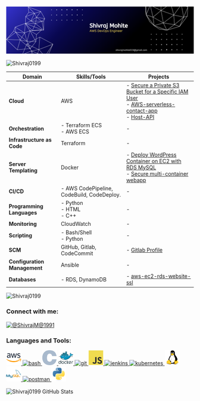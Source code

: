 ![](https://github.com/Shivraj0199/Shivraj0199/blob/main/Images/template.png)

<p align="left"> <img src="https://komarev.com/ghpvc/?username=Shivraj0199&label=Profile%20views&color=0e75b6&style=flat" alt="Shivraj0199" /> </p>

| Domain                       | Skills/Tools                                   | Projects                                                                                                                                                                                                                                                                                                                                                                                                                                                               |
| ---------------------------- | ---------------------------------------------- | ---------------------------------------------------------------------------------------------------------------------------------------------------------------------------------------------------------------------------------------------------------------------------------------------------------------------------------------------------------------------------------------------------------------------------------------------------------------------- |
| **Cloud**                    | AWS                                            | - [Secure a Private S3 Bucket for a Specific IAM User](https://github.com/Shivraj0199/S3-bucket-security-project)<br>- [AWS-serverless-contact-app](https://github.com/Shivraj0199/aws-serverless-contact-app)<br>- [Host-API](https://github.com/Shivraj0199/Host-API)                                                                                                                                                                                                                                                        |
| **Orchestration**            | - Terraform ECS<br>- AWS ECS                   | -                                                                                                                                                                                                                           |
| **Infrastructure as Code**   | Terraform                                      | -  |
| **Server Templating**        | Docker                                         | - [Deploy WordPress Container on EC2 with RDS MySQL](https://github.com/Shivraj0199/Deploy-WordPress-on-EC2-with-RDS-MySQL) <br> - [Secure multi-container webapp](https://github.com/Shivraj0199/Secure-multi-container-webapp) |                                                                                                                                                                                                                                                                                                                                                                                                  |
| **CI/CD**                    | - AWS CodePipeline, CodeBuild, CodeDeploy.<br> | - |                                                                                                                                                                                                                                                                                                                                                                          |
| **Programming Languages**    | - Python<br>- HTML<br>- C++              | - |                                                                                                                            |
| **Monitoring**               | CloudWatch                                     | - []()                                                                                                                                                                                                                                                                                                                                                                                                                                                                 |
| **Scripting**                | - Bash/Shell<br>- Python                       | - |                                                                                                                                                                                                                                                                                                                                                                                                                                                       |
| **SCM**                      | GitHub, Gitlab, CodeCommit                     | - [Gitlab Profile](https://github.com/Shivraj0199) |                                                                                                                                                                                                                                                                                                                               |
| **Configuration Management** | Ansible                                        | -                                                                                                                                                                                                                                                                                                                                                                                                                                              |
| **Databases**                | - RDS, DynamoDB                                | - [aws-ec2-rds-website-ssl](https://github.com/Shivraj0199/aws-ec2-rds-website-ssl)                                                                                                                                         
                              

<p align="left"> <img src="https://komarev.com/ghpvc/?username=Shivraj0199&label=Profile%20views&color=0e75b6&style=flat" alt="Shivraj0199" /> </p>

<h3 align="left">Connect with me:</h3>
<p align="left">
<a href="https://x.com/ShivrajM1991" target="blank"><img align="center" src="https://raw.githubusercontent.com/rahuldkjain/github-profile-readme-generator/master/src/images/icons/Social/twitter.svg" alt="@ShivrajM@1991" height="30" width="40" /></a>
</p>

<h3 align="left">Languages and Tools:</h3>
<p align="left"> <a href="https://aws.amazon.com" target="_blank" rel="noreferrer"> <img src="https://raw.githubusercontent.com/devicons/devicon/master/icons/amazonwebservices/amazonwebservices-original-wordmark.svg" alt="aws" width="40" height="40"/> </a> <a href="https://www.gnu.org/software/bash/" target="_blank" rel="noreferrer"> <img src="https://www.vectorlogo.zone/logos/gnu_bash/gnu_bash-icon.svg" alt="bash" width="40" height="40"/> </a> <a href="https://www.cprogramming.com/" target="_blank" rel="noreferrer"> <img src="https://raw.githubusercontent.com/devicons/devicon/master/icons/c/c-original.svg" alt="c" width="40" height="40"/> </a> <a href="https://www.docker.com/" target="_blank" rel="noreferrer"> <img src="https://raw.githubusercontent.com/devicons/devicon/master/icons/docker/docker-original-wordmark.svg" alt="docker" width="40" height="40"/> </a> <a href="https://git-scm.com/" target="_blank" rel="noreferrer"> <img src="https://www.vectorlogo.zone/logos/git-scm/git-scm-icon.svg" alt="git" width="40" height="40"/> </a> <a href="https://developer.mozilla.org/en-US/docs/Web/JavaScript" target="_blank" rel="noreferrer"> <img src="https://raw.githubusercontent.com/devicons/devicon/master/icons/javascript/javascript-original.svg" alt="javascript" width="40" height="40"/> </a> <a href="https://www.jenkins.io" target="_blank" rel="noreferrer"> <img src="https://www.vectorlogo.zone/logos/jenkins/jenkins-icon.svg" alt="jenkins" width="40" height="40"/> </a> <a href="https://kubernetes.io" target="_blank" rel="noreferrer"> <img src="https://www.vectorlogo.zone/logos/kubernetes/kubernetes-icon.svg" alt="kubernetes" width="40" height="40"/> </a> <a href="https://www.linux.org/" target="_blank" rel="noreferrer"> <img src="https://raw.githubusercontent.com/devicons/devicon/master/icons/linux/linux-original.svg" alt="linux" width="40" height="40"/> </a> <a href="https://www.mysql.com/" target="_blank" rel="noreferrer"> <img src="https://raw.githubusercontent.com/devicons/devicon/master/icons/mysql/mysql-original-wordmark.svg" alt="mysql" width="40" height="40"/> </a> <a href="https://postman.com" target="_blank" rel="noreferrer"> <img src="https://www.vectorlogo.zone/logos/getpostman/getpostman-icon.svg" alt="postman" width="40" height="40"/> </a> <a href="https://www.python.org" target="_blank" rel="noreferrer"> <img src="https://raw.githubusercontent.com/devicons/devicon/master/icons/python/python-original.svg" alt="python" width="40" height="40"/> </a> </p>

<p>
  <img align="center" src="https://github-readme-stats.vercel.app/api?username=Shivraj0199&show_icons=true&locale=en" alt="Shivraj0199 GitHub Stats" />
</p>

